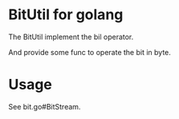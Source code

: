 # BitUtil for golang

The BitUtil implement the bil operator.

And provide some func to operate the bit in byte.

# Usage

See bit.go#BitStream.

